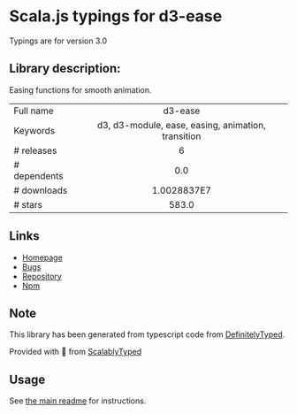 
# Scala.js typings for d3-ease

Typings are for version 3.0

## Library description:
Easing functions for smooth animation.

|                    |                 |
| ------------------ | :-------------: |
| Full name          | d3-ease |
| Keywords           | d3, d3-module, ease, easing, animation, transition |
| # releases         | 6 |
| # dependents       | 0.0 |
| # downloads        | 1.0028837E7 |
| # stars            | 583.0 |

## Links
- [Homepage](https://d3js.org/d3-ease/)
- [Bugs](https://github.com/d3/d3-ease/issues)
- [Repository](https://github.com/d3/d3-ease)
- [Npm](https://www.npmjs.com/package/d3-ease)
    


## Note
This library has been generated from typescript code from [DefinitelyTyped](https://definitelytyped.org).

Provided with :purple_heart: from [ScalablyTyped](https://github.com/oyvindberg/ScalablyTyped)

## Usage
See [the main readme](../../readme.md) for instructions.


